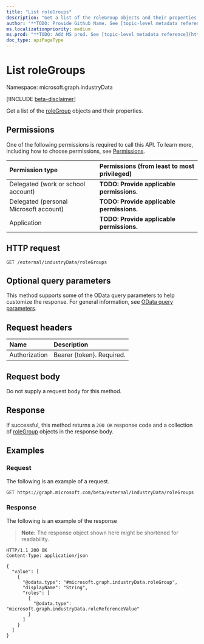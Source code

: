 ```yaml
---
title: "List roleGroups"
description: "Get a list of the roleGroup objects and their properties."
author: "**TODO: Provide Github Name. See [topic-level metadata reference](https://aka.ms/msgo?pagePath=API/Document/Guidelines/Metadata)**"
ms.localizationpriority: medium
ms.prod: "**TODO: Add MS prod. See [topic-level metadata reference](https://aka.ms/msgo?pagePath=API/Document/Guidelines/Metadata)**"
doc_type: apiPageType
---
```


# List roleGroups
Namespace: microsoft.graph.industryData

[!INCLUDE [beta-disclaimer](../../includes/beta-disclaimer.md)]

Get a list of the [roleGroup](../resources/industrydata-rolegroup.md) objects and their properties.

## Permissions
One of the following permissions is required to call this API. To learn more, including how to choose permissions, see [Permissions](/graph/permissions-reference).

|Permission type|Permissions (from least to most privileged)|
|:---|:---|
|Delegated (work or school account)|**TODO: Provide applicable permissions.**|
|Delegated (personal Microsoft account)|**TODO: Provide applicable permissions.**|
|Application|**TODO: Provide applicable permissions.**|

## HTTP request

<!-- {
  "blockType": "ignored"
}
-->
``` http
GET /external/industryData/roleGroups
```

## Optional query parameters
This method supports some of the OData query parameters to help customize the response. For general information, see [OData query parameters](/graph/query-parameters).

## Request headers
|Name|Description|
|:---|:---|
|Authorization|Bearer {token}. Required.|

## Request body
Do not supply a request body for this method.

## Response

If successful, this method returns a `200 OK` response code and a collection of [roleGroup](../resources/rolegroup.md) objects in the response body.

## Examples

### Request
The following is an example of a request.
<!-- {
  "blockType": "request",
  "name": "list_rolegroup"
}
-->
``` http
GET https://graph.microsoft.com/beta/external/industryData/roleGroups
```


### Response
The following is an example of the response
>**Note:** The response object shown here might be shortened for readability.
<!-- {
  "blockType": "response",
  "truncated": true,
  "@odata.type": "Collection(microsoft.graph.industryData.roleGroup)"
}
-->
``` http
HTTP/1.1 200 OK
Content-Type: application/json

{
  "value": [
    {
      "@odata.type": "#microsoft.graph.industryData.roleGroup",
      "displayName": "String",
      "roles": [
        {
          "@odata.type": "microsoft.graph.industryData.roleReferenceValue"
        }
      ]
    }
  ]
}
```

